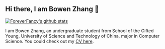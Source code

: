 ## Hi there, I am Bowen Zhang 👋

[![ForeverFancy's github stats](https://github-readme-stats.vercel.app/api?username=ForeverFancy)](https://github.com/anuraghazra/github-readme-stats)

I am Bowen Zhang, an undergraduate student from School of the Gifted Young, University of Science and Technology of China, major in Computer Science. You could check out my [CV here](http://home.ustc.edu.cn/~zhangbowen/CV/Bowen%20Zhang's%20CV.pdf).

<!--
**ForeverFancy/ForeverFancy** is a ✨ _special_ ✨ repository because its `README.md` (this file) appears on your GitHub profile.

Here are some ideas to get you started:

- 🔭 I’m currently working on ...
- 🌱 I’m currently learning ...
- 👯 I’m looking to collaborate on ...
- 🤔 I’m looking for help with ...
- 💬 Ask me about ...
- 📫 How to reach me: ...
- 😄 Pronouns: ...
- ⚡ Fun fact: ...
-->
